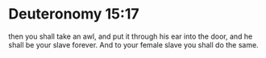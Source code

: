# Deuteronomy 15:17

then you shall take an awl, and put it through his ear into the door, and he shall be your slave forever. And to your female slave you shall do the same.
